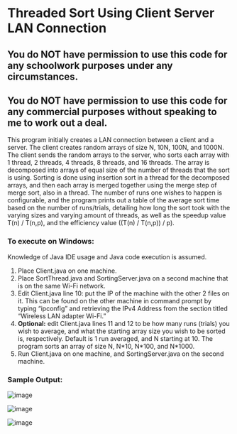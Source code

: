 # Threaded Sort Using Client Server LAN Connection

## You do NOT have permission to use this code for any schoolwork purposes under any circumstances. 

## You do NOT have permission to use this code for any commercial purposes without speaking to me to work out a deal.

This program initially creates a LAN connection between a client and a server. The client creates random arrays of size N, 10N, 100N, and 1000N. The client sends the random arrays to the server, who sorts each array with 1 thread, 2 threads, 4 threads, 8 threads, and 16 threads. The array is decomposed into arrays of equal size of the number of threads that the sort is using. Sorting is done using insertion sort in a thread for the decomposed arrays, and then each array is merged together using the merge step of merge sort, also in a thread. The number of runs one wishes to happen is configurable, and the program prints out a table of the average sort time based on the number of runs/trials, detailing how long the sort took with the varying sizes and varying amount of threads, as well as the speedup value T(n) / T(n,p), and the efficiency value ((T(n) / T(n,p)) / p).

### To execute on Windows:

Knowledge of Java IDE usage and Java code execution is assumed.

1) Place Client.java on one machine.
2) Place SortThread.java and SortingServer.java on a second machine that is on the same Wi-Fi network.
3) Edit Client.java line 10: put the IP of the machine with the other 2 files on it. This can be found on the other machine in command prompt by typing “ipconfig” and retrieving the IPv4 Address from the section titled “Wireless LAN adapter Wi-Fi.”
4) **Optional:** edit Client.java lines 11 and 12 to be how many runs (trials) you wish to average, and what the starting array size you wish to be sorted is, respectively. Default is 1 run averaged, and N starting at 10. The program sorts an array of size N, N\*10, N\*100, and N\*1000. 
5) Run Client.java on one machine, and SortingServer.java on the second machine.

### Sample Output:

![image](https://user-images.githubusercontent.com/33675444/204068779-6694fce1-fa75-49a6-91eb-7906aa906bb4.png)

![image](https://user-images.githubusercontent.com/33675444/204068788-5d35c74a-dc96-4dce-8056-08e7d28ce2ab.png)

![image](https://user-images.githubusercontent.com/33675444/204068795-1779f249-9dde-4801-a79c-f20e89d72c08.png)
